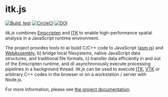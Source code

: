 itk.js
======

[![Build, test](https://github.com/InsightSoftwareConsortium/itk-js/actions/workflows/build-test.yml/badge.svg)](https://github.com/InsightSoftwareConsortium/itk-js/actions/workflows/build-test.yml)
[![CircleCI](https://img.shields.io/circleci/project/github/InsightSoftwareConsortium/itk-js/master.svg)](https://circleci.com/gh/InsightSoftwareConsortium/itk-js)
[![DOI](https://zenodo.org/badge/45812381.svg)](https://zenodo.org/badge/latestdoi/45812381)

*itk.js* combines [Emscripten](http://emscripten.org/) and
[ITK](https://www.itk.org/) to enable high-performance spatial analysis in a
JavaScript runtime environment.

The project provides tools to a) build C/C++ code to JavaScript
([asm.js](http://asmjs.org/)) and [WebAssembly](http://webassembly.org/), b)
bridge local filesystems, native JavaScript data structures, and traditional
file formats, c) transfer data efficiently in and out of the Emscripten
runtime, and d) asynchronously execute processing pipelines in a background
thread. *itk.js* can be used to execute [ITK](https://www.itk.org/),
[VTK](https://www.vtk.org/) or arbitrary C++ codes in the browser or on a
workstation / server with Node.js.

For more information, please see [the project
documentation](https://insightsoftwareconsortium.github.io/itk-js/).
